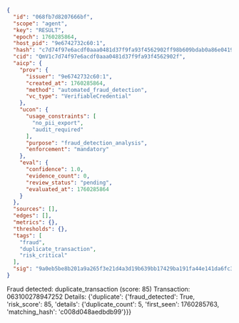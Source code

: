 ```json
{
  "id": "068fb7d8207666bf",
  "scope": "agent",
  "key": "RESULT",
  "epoch": 1760285864,
  "host_pid": "9e6742732c60:1",
  "hash": "c7d74f97e6acdf0aaa0481d37f9fa93f4562902ff98b609bdab0a86e04193db9",
  "cid": "QmV1c7d74f97e6acdf0aaa0481d37f9fa93f4562902f",
  "aicp": {
    "prov": {
      "issuer": "9e6742732c60:1",
      "created_at": 1760285864,
      "method": "automated_fraud_detection",
      "vc_type": "VerifiableCredential"
    },
    "ucon": {
      "usage_constraints": [
        "no_pii_export",
        "audit_required"
      ],
      "purpose": "fraud_detection_analysis",
      "enforcement": "mandatory"
    },
    "eval": {
      "confidence": 1.0,
      "evidence_count": 0,
      "review_status": "pending",
      "evaluated_at": 1760285864
    }
  },
  "sources": [],
  "edges": [],
  "metrics": {},
  "thresholds": {},
  "tags": [
    "fraud",
    "duplicate_transaction",
    "risk_critical"
  ],
  "sig": "9a0eb5be8b201a9a265f3e21d4a3d19b639bb17429ba191fa44e141da6fc36e5"
}
```

Fraud detected: duplicate_transaction (score: 85)
Transaction: 063100278947252
Details: {'duplicate': {'fraud_detected': True, 'risk_score': 85, 'details': {'duplicate_count': 5, 'first_seen': 1760285763, 'matching_hash': 'c008d048aedbdb99'}}}